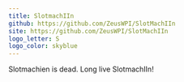 ```yaml
---
title: SlotmachIIn
github: https://github.com/ZeusWPI/SlotMachIIn
site: https://github.com/ZeusWPI/SlotMachIIn
logo_letter: S
logo_color: skyblue
---
```


Slotmachien is dead. Long live SlotmachIIn!

